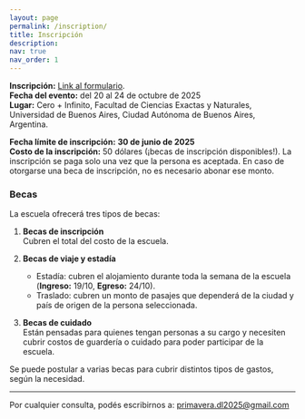 ```yaml
---
layout: page
permalink: /inscription/
title: Inscripción
description: 
nav: true
nav_order: 1
---
```


**Inscripción:** [Link al formulario](https://forms.gle/nW7NY1SyEexnS54q8).  
**Fecha del evento:** del 20 al 24 de octubre de 2025  
**Lugar:** Cero + Infinito, Facultad de Ciencias Exactas y Naturales, Universidad de Buenos Aires, Ciudad Autónoma de Buenos Aires, Argentina.

**Fecha límite de inscripción:** <strong>30 de junio de 2025</strong>  
**Costo de la inscripción:** 50 dólares (¡becas de inscripción disponibles!). La inscripción se paga solo una vez que la persona es aceptada. En caso de otorgarse una beca de inscripción, no es necesario abonar ese monto.

### Becas

La escuela ofrecerá tres tipos de becas:

1. **Becas de inscripción**  
   Cubren el total del costo de la escuela.

2. **Becas de viaje y estadía**  
   - Estadía: cubren el alojamiento durante toda la semana de la escuela (**Ingreso:** 19/10, **Egreso:** 24/10).  
   - Traslado: cubren un monto de pasajes que dependerá de la ciudad y país de origen de la persona seleccionada.

3. **Becas de cuidado**  
   Están pensadas para quienes tengan personas a su cargo y necesiten cubrir costos de guardería o cuidado para poder participar de la escuela.

Se puede postular a varias becas para cubrir distintos tipos de gastos, según la necesidad.

---

Por cualquier consulta, podés escribirnos a: <a href="mailto:primavera.dl2025@gmail.com">primavera.dl2025@gmail.com</a>

